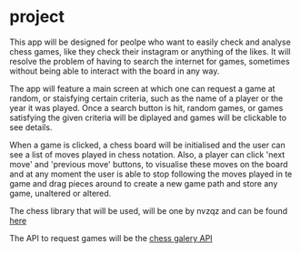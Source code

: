 # project

This app will be designed for peolpe who want to easily check and analyse chess games, like they check their instagram or anything of the likes. It will resolve the problem of having to search the internet for games, sometimes without being able to interact with the board in any way.

The app will feature a main screen at which one can request a game at random, or staisfying certain criteria, such as the name of a player or the year it was played. Once a search button is hit, random games, or games satisfying the given criteria will be diplayed and games will be clickable to see details.

When a game is clicked, a chess board will be initialised and the user can see a list of moves played in chess notation. Also, a player can click 'next move' and 'previous move' buttons, to visualise these moves on the board and at any moment the user is able to stop following the moves played in te game and drag pieces around to create a new game path and store any game, unaltered or altered.

The chess library that will be used, will be one by nvzqz and can be found [here](https://github.com/nvzqz/Sage)

The API to request games will be the [chess galery API](https://chess.gallery/api/gameref#game)
